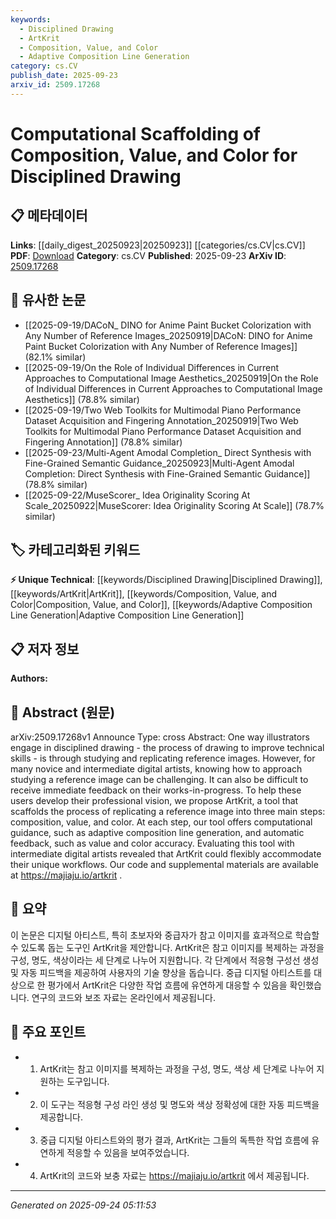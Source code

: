 ```yaml
---
keywords:
  - Disciplined Drawing
  - ArtKrit
  - Composition, Value, and Color
  - Adaptive Composition Line Generation
category: cs.CV
publish_date: 2025-09-23
arxiv_id: 2509.17268
---
```


<!-- KEYWORD_LINKING_METADATA:
{
  "processed_timestamp": "2025-09-24T05:11:53.040478",
  "vocabulary_version": "1.0",
  "selected_keywords": [
    "Disciplined Drawing",
    "ArtKrit",
    "Composition, Value, and Color",
    "Adaptive Composition Line Generation"
  ],
  "rejected_keywords": [],
  "similarity_scores": {
    "Disciplined Drawing": 0.78,
    "ArtKrit": 0.82,
    "Composition, Value, and Color": 0.75,
    "Adaptive Composition Line Generation": 0.79
  },
  "extraction_method": "AI_prompt_based",
  "budget_applied": true,
  "candidates_json": {
    "candidates": [
      {
        "surface": "disciplined drawing",
        "canonical": "Disciplined Drawing",
        "aliases": [
          "technical drawing",
          "skill-based drawing"
        ],
        "category": "unique_technical",
        "rationale": "This term is central to the paper's focus on improving drawing skills through structured methods.",
        "novelty_score": 0.75,
        "connectivity_score": 0.65,
        "specificity_score": 0.8,
        "link_intent_score": 0.78
      },
      {
        "surface": "ArtKrit",
        "canonical": "ArtKrit",
        "aliases": [
          "art critique tool",
          "drawing feedback tool"
        ],
        "category": "unique_technical",
        "rationale": "ArtKrit is a specific tool introduced in the paper, making it a unique technical concept.",
        "novelty_score": 0.8,
        "connectivity_score": 0.7,
        "specificity_score": 0.85,
        "link_intent_score": 0.82
      },
      {
        "surface": "composition, value, and color",
        "canonical": "Composition, Value, and Color",
        "aliases": [
          "drawing fundamentals",
          "artistic elements"
        ],
        "category": "unique_technical",
        "rationale": "These are the core elements of the drawing process as structured by the tool, crucial for understanding its methodology.",
        "novelty_score": 0.68,
        "connectivity_score": 0.72,
        "specificity_score": 0.77,
        "link_intent_score": 0.75
      },
      {
        "surface": "adaptive composition line generation",
        "canonical": "Adaptive Composition Line Generation",
        "aliases": [
          "dynamic composition lines",
          "composition guidance"
        ],
        "category": "unique_technical",
        "rationale": "This feature of ArtKrit provides a novel approach to guiding artists, enhancing its technical uniqueness.",
        "novelty_score": 0.7,
        "connectivity_score": 0.68,
        "specificity_score": 0.82,
        "link_intent_score": 0.79
      }
    ],
    "ban_list_suggestions": [
      "reference image",
      "feedback",
      "intermediate digital artists"
    ]
  },
  "decisions": [
    {
      "candidate_surface": "disciplined drawing",
      "resolved_canonical": "Disciplined Drawing",
      "decision": "linked",
      "scores": {
        "novelty": 0.75,
        "connectivity": 0.65,
        "specificity": 0.8,
        "link_intent": 0.78
      }
    },
    {
      "candidate_surface": "ArtKrit",
      "resolved_canonical": "ArtKrit",
      "decision": "linked",
      "scores": {
        "novelty": 0.8,
        "connectivity": 0.7,
        "specificity": 0.85,
        "link_intent": 0.82
      }
    },
    {
      "candidate_surface": "composition, value, and color",
      "resolved_canonical": "Composition, Value, and Color",
      "decision": "linked",
      "scores": {
        "novelty": 0.68,
        "connectivity": 0.72,
        "specificity": 0.77,
        "link_intent": 0.75
      }
    },
    {
      "candidate_surface": "adaptive composition line generation",
      "resolved_canonical": "Adaptive Composition Line Generation",
      "decision": "linked",
      "scores": {
        "novelty": 0.7,
        "connectivity": 0.68,
        "specificity": 0.82,
        "link_intent": 0.79
      }
    }
  ]
}
-->

# Computational Scaffolding of Composition, Value, and Color for Disciplined Drawing

## 📋 메타데이터

**Links**: [[daily_digest_20250923|20250923]] [[categories/cs.CV|cs.CV]]
**PDF**: [Download](https://arxiv.org/pdf/2509.17268.pdf)
**Category**: cs.CV
**Published**: 2025-09-23
**ArXiv ID**: [2509.17268](https://arxiv.org/abs/2509.17268)

## 🔗 유사한 논문
- [[2025-09-19/DACoN_ DINO for Anime Paint Bucket Colorization with Any Number of Reference Images_20250919|DACoN: DINO for Anime Paint Bucket Colorization with Any Number of Reference Images]] (82.1% similar)
- [[2025-09-19/On the Role of Individual Differences in Current Approaches to Computational Image Aesthetics_20250919|On the Role of Individual Differences in Current Approaches to Computational Image Aesthetics]] (78.8% similar)
- [[2025-09-19/Two Web Toolkits for Multimodal Piano Performance Dataset Acquisition and Fingering Annotation_20250919|Two Web Toolkits for Multimodal Piano Performance Dataset Acquisition and Fingering Annotation]] (78.8% similar)
- [[2025-09-23/Multi-Agent Amodal Completion_ Direct Synthesis with Fine-Grained Semantic Guidance_20250923|Multi-Agent Amodal Completion: Direct Synthesis with Fine-Grained Semantic Guidance]] (78.8% similar)
- [[2025-09-22/MuseScorer_ Idea Originality Scoring At Scale_20250922|MuseScorer: Idea Originality Scoring At Scale]] (78.7% similar)

## 🏷️ 카테고리화된 키워드
**⚡ Unique Technical**: [[keywords/Disciplined Drawing|Disciplined Drawing]], [[keywords/ArtKrit|ArtKrit]], [[keywords/Composition, Value, and Color|Composition, Value, and Color]], [[keywords/Adaptive Composition Line Generation|Adaptive Composition Line Generation]]

## 📋 저자 정보

**Authors:** 

## 📄 Abstract (원문)

arXiv:2509.17268v1 Announce Type: cross 
Abstract: One way illustrators engage in disciplined drawing - the process of drawing to improve technical skills - is through studying and replicating reference images. However, for many novice and intermediate digital artists, knowing how to approach studying a reference image can be challenging. It can also be difficult to receive immediate feedback on their works-in-progress. To help these users develop their professional vision, we propose ArtKrit, a tool that scaffolds the process of replicating a reference image into three main steps: composition, value, and color. At each step, our tool offers computational guidance, such as adaptive composition line generation, and automatic feedback, such as value and color accuracy. Evaluating this tool with intermediate digital artists revealed that ArtKrit could flexibly accommodate their unique workflows. Our code and supplemental materials are available at https://majiaju.io/artkrit .

## 📝 요약

이 논문은 디지털 아티스트, 특히 초보자와 중급자가 참고 이미지를 효과적으로 학습할 수 있도록 돕는 도구인 ArtKrit을 제안합니다. ArtKrit은 참고 이미지를 복제하는 과정을 구성, 명도, 색상이라는 세 단계로 나누어 지원합니다. 각 단계에서 적응형 구성선 생성 및 자동 피드백을 제공하여 사용자의 기술 향상을 돕습니다. 중급 디지털 아티스트를 대상으로 한 평가에서 ArtKrit은 다양한 작업 흐름에 유연하게 대응할 수 있음을 확인했습니다. 연구의 코드와 보조 자료는 온라인에서 제공됩니다.

## 🎯 주요 포인트

- 1. ArtKrit는 참고 이미지를 복제하는 과정을 구성, 명도, 색상 세 단계로 나누어 지원하는 도구입니다.
- 2. 이 도구는 적응형 구성 라인 생성 및 명도와 색상 정확성에 대한 자동 피드백을 제공합니다.
- 3. 중급 디지털 아티스트와의 평가 결과, ArtKrit는 그들의 독특한 작업 흐름에 유연하게 적응할 수 있음을 보여주었습니다.
- 4. ArtKrit의 코드와 보충 자료는 https://majiaju.io/artkrit 에서 제공됩니다.


---

*Generated on 2025-09-24 05:11:53*